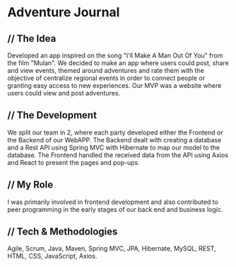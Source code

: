 # Adventure Journal

## // The Idea
Developed an app inspired on the song "I'll Make A Man Out Of You" from the film "Mulan".
We decided to make an app where users could post, share and view events, themed around adventures and rate them with the objective of centralize regional events in order to connect people or granting easy access to new experiences.
Our MVP was a website where users could view and post adventures.

## // The Development
We split our team in 2, where each party developed either the Frontend or the Backend of our WebAPP.
The Backend dealt with creating a database and a Rest API using Spring MVC with Hibernate to map our model to the database.
The Frontend handled the received data from the API using Axios and React to present the pages and pop-ups.

## // My Role
I was primarily involved in frontend development and also contributed to peer programming in the early stages of our back end and business logic.

## // Tech & Methodologies
Agile, Scrum, Java, Maven, Spring MVC, JPA, Hibernate, MySQL, REST, HTML, CSS, JavaScript, Axios.
